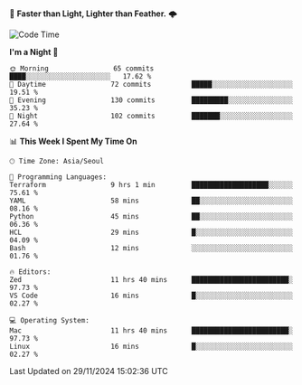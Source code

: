 :rocket: **Faster than Light, Lighter than Feather.** 🌩️


<!--START_SECTION:waka-->
![Code Time](http://img.shields.io/badge/Code%20Time-624%20hrs%2052%20mins-blue)

**I'm a Night 🦉** 

```text
🌞 Morning                65 commits          ████░░░░░░░░░░░░░░░░░░░░░   17.62 % 
🌆 Daytime                72 commits          █████░░░░░░░░░░░░░░░░░░░░   19.51 % 
🌃 Evening                130 commits         █████████░░░░░░░░░░░░░░░░   35.23 % 
🌙 Night                  102 commits         ███████░░░░░░░░░░░░░░░░░░   27.64 % 
```


📊 **This Week I Spent My Time On** 

```text
🕑︎ Time Zone: Asia/Seoul

💬 Programming Languages: 
Terraform                9 hrs 1 min         ███████████████████░░░░░░   75.61 % 
YAML                     58 mins             ██░░░░░░░░░░░░░░░░░░░░░░░   08.16 % 
Python                   45 mins             ██░░░░░░░░░░░░░░░░░░░░░░░   06.36 % 
HCL                      29 mins             █░░░░░░░░░░░░░░░░░░░░░░░░   04.09 % 
Bash                     12 mins             ░░░░░░░░░░░░░░░░░░░░░░░░░   01.76 % 

🔥 Editors: 
Zed                      11 hrs 40 mins      ████████████████████████░   97.73 % 
VS Code                  16 mins             █░░░░░░░░░░░░░░░░░░░░░░░░   02.27 % 

💻 Operating System: 
Mac                      11 hrs 40 mins      ████████████████████████░   97.73 % 
Linux                    16 mins             █░░░░░░░░░░░░░░░░░░░░░░░░   02.27 % 
```


 Last Updated on 29/11/2024 15:02:36 UTC
<!--END_SECTION:waka-->
